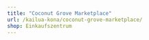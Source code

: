 ```yaml
---
title: "Coconut Grove Marketplace"
url: /kailua-kona/coconut-grove-marketplace/
shop: Einkaufszentrum
---
```

